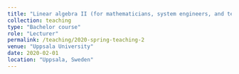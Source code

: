 ```yaml
---
title: "Linear algebra II (for mathematicians, system engineers, and teachers)"
collection: teaching
type: "Bachelor course"
role: "Lecturer"
permalink: /teaching/2020-spring-teaching-2
venue: "Uppsala University"
date: 2020-02-01
location: "Uppsala, Sweden"
---
```

